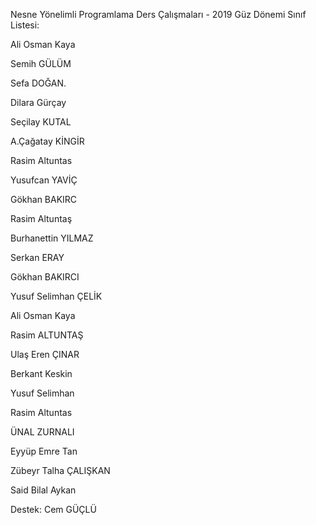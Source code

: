 

Nesne Yönelimli Programlama Ders Çalışmaları - 2019 Güz Dönemi Sınıf Listesi:

Ali Osman Kaya

Semih GÜLÜM

Sefa DOĞAN.

Dilara  Gürçay 
 
Seçilay KUTAL

A.Çağatay KİNGİR

Rasim Altuntas

Yusufcan YAVİÇ

Gökhan BAKIRC

Rasim Altuntaş

Burhanettin YILMAZ

Serkan ERAY

Gökhan BAKIRCI

Yusuf Selimhan ÇELİK 

Ali Osman Kaya

Rasim ALTUNTAŞ

Ulaş Eren ÇINAR

Berkant Keskin

Yusuf Selimhan

Rasim Altuntas

ÜNAL  ZURNALI

Eyyüp Emre Tan

Zübeyr Talha ÇALIŞKAN

Said Bilal Aykan


Destek: Cem GÜÇLÜ
